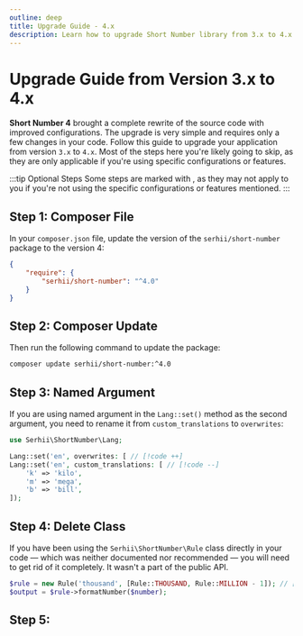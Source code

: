 ```yaml
---
outline: deep
title: Upgrade Guide - 4.x
description: Learn how to upgrade Short Number library from 3.x to 4.x
---
```


# Upgrade Guide from Version 3.x to 4.x

**Short Number 4** brought a complete rewrite of the source code with improved configurations. The upgrade is very simple and requires only a few changes in your code. Follow this guide to upgrade your application from version `3.x` to `4.x`. Most of the steps here you're likely going to skip, as they are only applicable if you're using specific configurations or features.

:::tip Optional Steps
Some steps are marked with <Badge type="warning" text="optional" />, as they may not apply to you if you're not using the specific configurations or features mentioned.
:::

## Step 1: Composer File
In your `composer.json` file, update the version of the `serhii/short-number` package to the version 4:

```json
{
    "require": {
        "serhii/short-number": "^4.0"
    }
}
```

## Step 2: Composer Update
Then run the following command to update the package:

```bash
composer update serhii/short-number:^4.0
```

## Step 3: Named Argument <Badge type="warning" text="optional" />
If you are using named argument in the `Lang::set()` method as the second argument, you need to rename it from `custom_translations` to `overwrites`:

```php
use Serhii\ShortNumber\Lang;

Lang::set('en', overwrites: [ // [!code ++]
Lang::set('en', custom_translations: [ // [!code --]
    'k' => 'kilo',
    'm' => 'mega',
    'b' => 'bill',
]);
```

## Step 4: Delete Class <Badge type="warning" text="optional" />
If you have been using the `Serhii\ShortNumber\Rule` class directly in your code — which was neither documented nor recommended — you will need to get rid of it completely. It wasn't a part of the public API.

```php
$rule = new Rule('thousand', [Rule::THOUSAND, Rule::MILLION - 1]); // [!code --:2]
$output = $rule->formatNumber($number);
```

## Step 5: